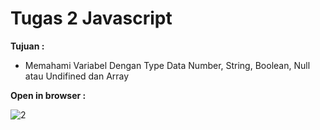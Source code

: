# Tugas 2 Javascript

<b>Tujuan : </b>
<ul>
  <li>Memahami Variabel Dengan Type Data Number, String, Boolean, Null atau Undifined dan Array</li>
</ul>

<b>Open in browser : </b>

![2](https://user-images.githubusercontent.com/92837751/184458267-931dc8a8-c63d-4211-8f25-572bb0b50404.jpg)

